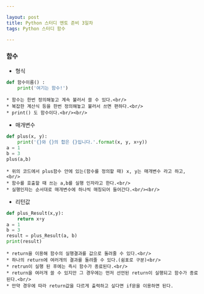 ```yaml
---

layout: post
title: Python 스터디 멘토 준비 3일차
tags: Python 스터디 함수

---
```


### 함수
* 형식
```python
def 함수이름() :
	print('여기는 함수!')
```
	* 함수는 한번 정의해놓고 계속 불러서 쓸 수 있다.<br/>
	* 복잡한 계산식 등을 한번 정의해놓고 불러서 쓰면 편하다.<br/>
	* print() 도 함수이다.<br/><br/>

* 매개변수
```python
def plus(x, y):
	print('{}와 {}의 합은 {}입니다.'.format(x, y, x+y))
a = 1
b = 3
plus(a,b)
```
	* 위의 코드에서 plus함수 안에 있는(함수를 정의할 때) x, y는 매개변수 라고 하고,<br/>
	* 함수를 호출할 때 쓰는 a,b를 실행 인자라고 한다.<br/>
	* 실행인자는 순서대로 매개변수에 하나씩 매칭되어 들어간다.<br/><br/>

* 리턴값
```python
def plus_Result(x,y):
	return x+y
a = 1
b = 3
result = plus_Result(a, b)
print(result)
```
	* return을 이용해 함수의 실행결과를 값으로 돌려줄 수 있다.<br/>
	* 하나의 return에 여러개의 결과를 돌려줄 수 있다.(쉼표로 구분)<br/>
	* retrun이 실행 된 후에는 즉시 함수가 종료된다.<br/>
	* return을 여러개 쓸 수 있지만 그 경우에는 먼저 선언된 return이 실행되고 함수가 종료된다.<br/>
	* 만약 경우에 따라 return값을 다르게 출력하고 싶다면 if문을 이용하면 된다.
